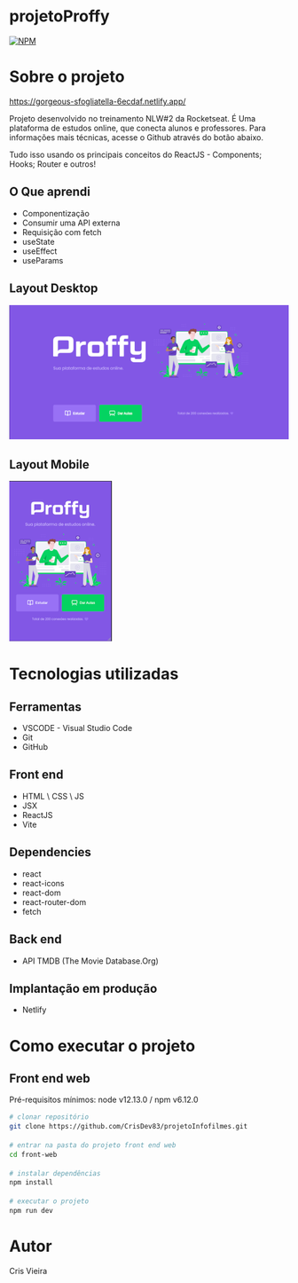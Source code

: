 # projetoProffy

[![NPM](https://img.shields.io/npm/l/react)](https://github.com/CrisDev83/projetoProffy/blob/main/LICENSE) 

# Sobre o projeto

https://gorgeous-sfogliatella-6ecdaf.netlify.app/

Projeto desenvolvido no treinamento NLW#2 da Rocketseat. É Uma plataforma de estudos online, que conecta alunos e professores. Para informações mais técnicas, acesse o Github através do botão abaixo.

Tudo isso usando os principais conceitos do ReactJS - Components; Hooks; Router e outros!


## O Que aprendi

- Componentização
- Consumir uma API externa
- Requisição com fetch
- useState
- useEffect
- useParams


## Layout Desktop
![Web 1](https://github.com/CrisDev83/assets-projects/blob/master/proffy.png)

## Layout Mobile
![Mobile 1](https://github.com/CrisDev83/assets-projects/blob/master/proffymobile.png)

# Tecnologias utilizadas
## Ferramentas 
- VSCODE - Visual Studio Code
- Git
- GitHub

## Front end
- HTML \ CSS \ JS
- JSX
- ReactJS
- Vite

## Dependencies
- react
- react-icons
- react-dom
- react-router-dom
- fetch

## Back end
- API TMDB (The Movie Database.Org)

## Implantação em produção
- Netlify

# Como executar o projeto

## Front end web
Pré-requisitos mínimos: node v12.13.0 / npm v6.12.0

```zsh
# clonar repositório
git clone https://github.com/CrisDev83/projetoInfofilmes.git

# entrar na pasta do projeto front end web
cd front-web

# instalar dependências
npm install

# executar o projeto
npm run dev 
```

# Autor

Cris Vieira
